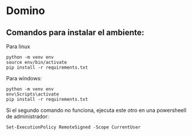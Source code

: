 # Domino
## Comandos para instalar el ambiente:

Para linux
```
python -m venv env
source env/bin/activate
pip install -r requirements.txt
```

Para windows:
```
python -m venv env
env\Scripts\activate
pip install -r requirements.txt
```
Si el segundo comando no funciona, ejecuta este otro en una powersheell de administrador: 
``` 
Set-ExecutionPolicy RemoteSigned -Scope CurrentUser 
```




